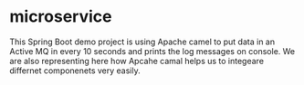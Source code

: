 # microservice
This Spring Boot demo project is using Apache camel to put data in an Active MQ in every 10 seconds and prints the log messages on console.
We are also representing here how Apcahe camal helps us to integeare differnet componenets very easily.
